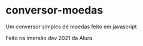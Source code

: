 # conversor-moedas
Um conversor simples de moedas feito em javascript 

Feito na imersão dev 2021 da Alura.
